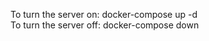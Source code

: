 <p>To turn the server on: docker-compose up -d <br>
To turn the server off: docker-compose down
</p>
